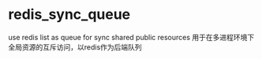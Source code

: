 redis_sync_queue
================

use redis list as queue for sync shared public resources 
用于在多进程环境下全局资源的互斥访问，以redis作为后端队列
